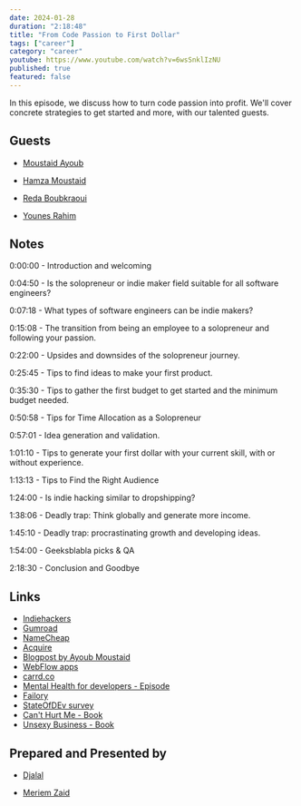 ```yaml
---
date: 2024-01-28
duration: "2:18:48"
title: "From Code Passion to First Dollar"
tags: ["career"]
category: "career"
youtube: https://www.youtube.com/watch?v=6wsSnklIzNU
published: true
featured: false
---
```


In this episode, we discuss how to turn code passion into profit. We'll cover concrete strategies to get started and more, with our talented guests.

## Guests

- [Moustaid Ayoub](https://twitter.com/mstdayoub)

- [Hamza Moustaid](https://x.com/hamzaamoustaid)

- [Reda Boubkraoui](https://x.com/reda_boubkraoui)

- [Younes Rahim](https://x.com/switcode)

## Notes

0:00:00 - Introduction and welcoming

0:04:50 - Is the solopreneur or indie maker field suitable for all software engineers?

0:07:18 - What types of software engineers can be indie makers?

0:15:08 - The transition from being an employee to a solopreneur and following your passion.

0:22:00 - Upsides and downsides of the solopreneur journey.

0:25:45 - Tips to find ideas to make your first product.

0:35:30 - Tips to gather the first budget to get started and the minimum budget needed.

0:50:58 - Tips for Time Allocation as a Solopreneur

0:57:01 - Idea generation and validation.

1:01:10 - Tips to generate your first dollar with your current skill, with or without experience.

1:13:13 - Tips to Find the Right Audience

1:24:00 - Is indie hacking similar to dropshipping?

1:38:06 - Deadly trap: Think globally and generate more income.

1:45:10 - Deadly trap: procrastinating growth and developing ideas.

1:54:00 - Geeksblabla picks & QA

2:18:30 - Conclusion and Goodbye

## Links

- [Indiehackers](www.indiehackers.com)
- [Gumroad](gumroad.com)
- [NameCheap](namecheap.com)
- [Acquire](acquire.com)
- [Blogpost by Ayoub Moustaid](https://blog.acquire.com/startup-acquisition-episode-76/)
- [WebFlow apps](https://webflow.com/apps)
- [carrd.co](carrd.co)
- [Mental Health for developers - Episode](https://geeksblabla.io/blablas/mental-health-for-developers)
- [Failory](www.failory.com)
- [StateOfDEv survey](stateofdev.ma)
- [Can't Hurt Me - Book](https://www.amazon.com/Cant-Hurt-Me-Master-Your/dp/1544512287)
- [Unsexy Business - Book](https://www.amazon.com/Unsexy-Business-Entrepreneurs-businesses-extraordinary/dp/0857197134)

## Prepared and Presented by

- [Djalal](https://twitter.com/enlamp)

- [Meriem Zaid](https://twitter.com/_iMeriem)

